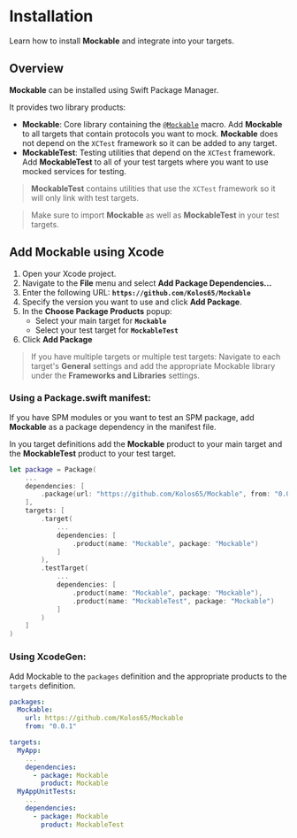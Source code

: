 # Installation

Learn how to install **Mockable** and integrate into your targets.

## Overview

**Mockable** can be installed using Swift Package Manager.

It provides two library products:
* **Mockable**: Core library containing the [`@Mockable`](https://kolos65.github.io/Mockable/documentation/mockable/mockable()) macro. Add **Mockable** to all targets that contain protocols you want to mock. **Mockable** does not depend on the `XCTest` framework so it can be added to any target.
* **MockableTest**: Testing utilities that depend on the `XCTest` framework. Add **MockableTest** to all of your test targets where you want to use mocked services for testing.

> **MockableTest** contains utilities that use the `XCTest` framework so it will only link with test targets. 

> Make sure to import **Mockable** as well as **MockableTest** in your test targets.

## Add **Mockable** using Xcode
1. Open your Xcode project.
2. Navigate to the **File** menu and select **Add Package Dependencies...**
3. Enter the following URL: **`https://github.com/Kolos65/Mockable`**
4. Specify the version you want to use and click **Add Package**.
5. In the **Choose Package Products** popup:
    * Select your main target for **`Mockable`**
    * Select your test target for **`MockableTest`**
6. Click **Add Package**

> If you have multiple targets or multiple test targets:
> Navigate to each target's **General** settings and add the appropriate Mockable library under the **Frameworks and Libraries** settings.

### Using a Package.swift manifest:
If you have SPM modules or you want to test an SPM package, add **Mockable** as a package dependency in the manifest file.

In you target definitions add the **Mockable** product to your main target and the **MockableTest** product to your test target.
```swift
let package = Package(
    ...
    dependencies: [
        .package(url: "https://github.com/Kolos65/Mockable", from: "0.0.1"),
    ],
    targets: [
        .target(
            ...
            dependencies: [
                .product(name: "Mockable", package: "Mockable")
            ]
        ),
        .testTarget(
            ...
            dependencies: [
                .product(name: "Mockable", package: "Mockable"),
                .product(name: "MockableTest", package: "Mockable")
            ]
        )
    ]
)
```

### Using XcodeGen:
Add Mockable to the `packages` definition and the appropriate products to the `targets` definition.
```yaml
packages:
  Mockable:
    url: https://github.com/Kolos65/Mockable
    from: "0.0.1"

targets:
  MyApp:
    ...
    dependencies:
      - package: Mockable
        product: Mockable
  MyAppUnitTests:
    ...
    dependencies:
      - package: Mockable
        product: MockableTest
        
```
